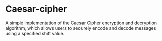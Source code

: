 # Caesar-cipher
A simple implementation of the Caesar Cipher encryption and decryption algorithm, which allows users to securely encode and decode messages using a specified shift value.
